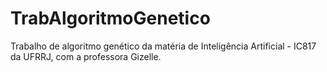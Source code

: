 # TrabAlgoritmoGenetico
Trabalho de algoritmo genético da matéria de Inteligência Artificial - IC817 da UFRRJ, com a professora Gizelle.
